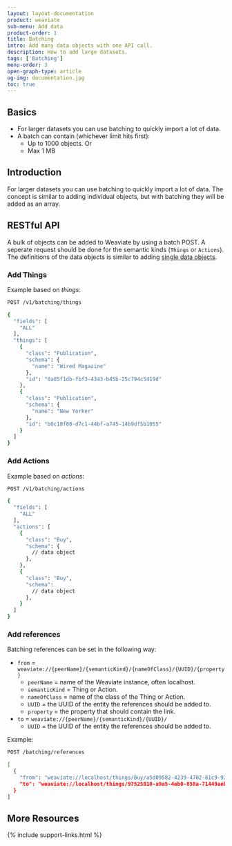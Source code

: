 ```yaml
---
layout: layout-documentation
product: weaviate
sub-menu: Add data
product-order: 1
title: Batching
intro: Add many data objects with one API call.
description: How to add large datasets.
tags: ['Batching']
menu-order: 3
open-graph-type: article
og-img: documentation.jpg
toc: true
---
```


## Basics

- For larger datasets you can use batching to quickly import a lot of data.
- A batch can contain (whichever limit hits first):
  - Up to 1000 objects. Or
  - Max 1 MB

## Introduction

For larger datasets you can use batching to quickly import a lot of data. The concept is similar to adding individual objects, but with batching they will be added as an array.

## RESTful API

A bulk of objects can be added to Weaviate by using a batch POST. A seperate request should be done for the semantic kinds (`Things` or `Actions`). The definitions of the data objects is similar to adding [single data objects](./add_and_modify.html#add-a-data-object).

### Add Things

Example based on _things_:

```bash
POST /v1/batching/things 

{
  "fields": [
    "ALL"
  ],
  "things": [
    {
      "class": "Publication",
      "schema": {
        "name": "Wired Magazine"
      },
      "id": "0a85f1db-fbf3-4343-b45b-25c794c5419d"
    },
    {
      "class": "Publication",
      "schema": {
        "name": "New Yorker"
      },
      "id": "b0c18f80-d7c1-44bf-a745-14b9df5b1055"
    }
  ]
}
```

### Add Actions

Example based on _actions_:

```bash
POST /v1/batching/actions 

{
  "fields": [
    "ALL"
  ],
  "actions": [
    {
      "class": "Buy",
      "schema": {
        // data object
      },
    },
    {
      "class": "Buy",
      "schema": 
        // data object
      },
    }
  ]
}
```

### Add references

Batching references can be set in the following way:

- `from` = `weaviate://{peerName}/{semanticKind}/{nameOfClass}/{UUID}/{property}`
  - `peerName` = name of the Weaviate instance, often localhost.
  - `semanticKind` = Thing or Action.
  - `nameOfClass` = name of the class of the Thing or Action.
  - `UUID` = the UUID of the entity the references should be added to.
  - `property` = the property that should contain the link.
- `to` = `weaviate://{peerName}/{semanticKind}/{UUID}/`
  - `UUID` = the UUID of the entity the references should be added to.

Example:

```bash
POST /batching/references

[
  {
    "from": "weaviate://localhost/things/Buy/a5d09582-4239-4702-81c9-92a6e0122bb4/solutions",
    "to": "weaviate://localhost/things/97525810-a9a5-4eb0-858a-71449aeb007f"
  }
]
```

## More Resources

{% include support-links.html %}
